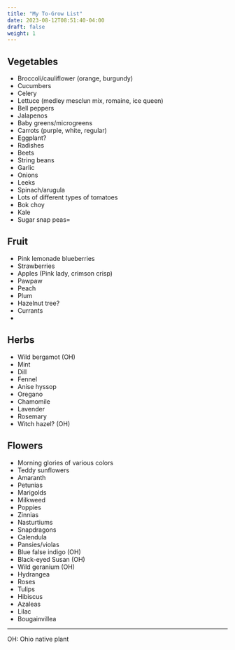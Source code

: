```yaml
---
title: "My To-Grow List"
date: 2023-08-12T08:51:40-04:00
draft: false
weight: 1
---
```


## Vegetables

- Broccoli/cauliflower (orange, burgundy)
- Cucumbers
- Celery
- Lettuce (medley mesclun mix, romaine, ice queen)
- Bell peppers
- Jalapenos
- Baby greens/microgreens
- Carrots (purple, white, regular)
- Eggplant?
- Radishes
- Beets
- String beans
- Garlic
- Onions
- Leeks
- Spinach/arugula
- Lots of different types of tomatoes
- Bok choy
- Kale
- Sugar snap peas=

## Fruit

- Pink lemonade blueberries
- Strawberries
- Apples (Pink lady, crimson crisp)
- Pawpaw
- Peach
- Plum
- Hazelnut tree?
- Currants
-

## Herbs

- Wild bergamot (OH)
- Mint
- Dill
- Fennel
- Anise hyssop
- Oregano
- Chamomile
- Lavender
- Rosemary
- Witch hazel? (OH)

## Flowers

- Morning glories of various colors
- Teddy sunflowers
- Amaranth
- Petunias
- Marigolds
- Milkweed
- Poppies
- Zinnias
- Nasturtiums
- Snapdragons
- Calendula
- Pansies/violas
- Blue false indigo (OH)
- Black-eyed Susan (OH)
- Wild geranium (OH)
- Hydrangea
- Roses
- Tulips
- Hibiscus
- Azaleas
- Lilac
- Bougainvillea

---

OH: Ohio native plant
